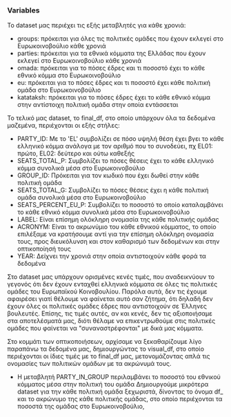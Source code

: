 ### **Variables**

Το dataset μας περιέχει τις εξής μεταβλητές για κάθε χρονιά:
- groups: πρόκειται για όλες τις πολιτικές ομάδες που έχουν εκλεγεί στο Ευρωκοινοβούλιο κάθε χρονιά
- parties: πρόκειται για τα εθνικά κόμματα της Ελλάδας που έχουν εκλεγεί στο Ευρωκοινοβούλιο κάθε χρονιά
- omada: πρόκειται για το πόσες έδρες και τι ποσοστό έχει το κάθε εθνικό κόμμα στο Ευρωκοινοβούλιο
- eu: πρόκειται για το πόσες έδρες και τι ποσοστό έχει κάθε πολιτική ομάδα στο Ευρωκοινοβούλιο
- katataksh: πρόκειται για το πόσες έδρες έχει το κάθε εθνικό κόμμα στην αντίστοιχη πολιτική ομάδα στην οποία εντάσσεται

Το τελικό μας dataset, το final_df, στο οποίο υπάρχουν όλα τα δεδομένα μαζεμένα, περιέχονται οι εξής στήλες:
- PARTY_ID: Με το 'EL' συμβολίζει σε πόσο υψηλή θέση έχει βγει το κάθε ελληνικό κόμμα ανάλογα με τον αριθμό που το συνοδεύει, πχ EL01: πρώτο, EL02: δεύτερο και ούτω καθεξής
- SEATS_TOTAL_P: Συμβολίζει το πόσες θέσεις έχει το κάθε ελληνικό κόμμα συνολικά μέσα στο Ευρωκοινοβούλιο
- GROUP_ID: Πρόκειται για τον κωδικό που έχει δωθεί στην κάθε πολιτική ομάδα
- SEATS_TOTAL_G: Συμβολίζει το πόσες θέσεις έχει η κάθε πολιτική ομάδα συνολικά μέσα στο Ευρωκοινοβούλιο
- SEATS_PERCENT_EU_P: Συμβολίζει το ποσοστό το οποίο καταλαμβάνει το κάθε εθνικό κόμμα συνολικά μέσα στο Ευρωκοινοβούλιο
- LABEL: Είναι επίσημη ολόκληρη ονομασία της κάθε πολιτικής ομάδας
- ACRONYM: Είναι το ακρωνύμιο του κάθε εθνικού κόμματος, το οποίο επιλέξαμε να κρατήσουμε αντί για την επίσημη ολόκληρη ονομασία τους, προς διευκόλυνση και στον καθαρισμό των δεδομένων και στην οπτικοποίησή τους
- YEAR: Δείχνει την χρονιά στην οποία αντιστοιχούν κάθε φορά τα δεδομένα 

Στο dataset μας υπάρχουν ορισμένες κενές τιμές, που αναδεικνύουν το γεγονός ότι δεν έχουν ενταχθεί ελληνικά κόμματα σε όλες τις πολιτικές ομάδες του Ευρωπαϊκού 
Κοινοβουλίου. Παρόλα αυτά, δεν τις έχουμε αφαιρέσει γιατί θέλουμε να φαίνεται αυτό σαν ζήτημα, ότι δηλαδή δεν έχουν όλες οι πολιτικές ομάδες έδρες που αντιστοιχούν σε 
Έλληνες βουλευτές. Επίσης, τις τιμές αυτές, αν και κενές, δεν τις αξιοποιήσαμε στα αποτελέσματά μας, διότι θέλαμε να επικεντρωθούμε στις πολιτικές ομάδες που φαίνεται
να "συναναστρέφονται" με δικά μας κόμματα. 

Στο κομμάτι των οπτικοποιήσεων, αρχίσαμε να ξεκαθαρίζουμε λίγο παραπάνω τα δεδομένα μας, δημιουργώντας το visual_df, στο οποίο περιέχονται οι ίδιες τιμές με το final_df μας, μετονομάζοντας απλά τις ονομασίες των πολιτικών ομάδων με τα ακρώνυμά τους. 
- Η μεταβλητή PARTY_IN_GROUP περιλαμβάνει το ποσοστό του εθνικού κόμματος μέσα στην πολιτική του ομάδα
Δημιουργούμε μικρότερα dataset για την κάθε πολιτική ομάδα ξεχωριστά, δίνοντας το όνομα df_ και το ακρώνυμο της κάθε πολιτικής ομάδας, στο οποίο περιέχονται τα ποσοστά της ομάδας στο Ευρωκοινοβούλιο,  
